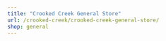 ```yaml
---
title: "Crooked Creek General Store"
url: /crooked-creek/crooked-creek-general-store/
shop: general
---
```

